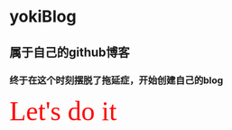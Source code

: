 # yokiBlog
## 属于自己的github博客
### 终于在这个时刻摆脱了拖延症，开始创建自己的blog

<font face="微软雅黑" size=30 color=#FF0000>Let's do it</font>
